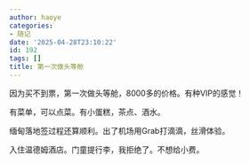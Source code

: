 ```yaml
---
author: haoye
categories:
- 随记
date: '2025-04-28T23:10:22'
id: 192
tags: []
title: 第一次做头等舱
---
```


因为买不到票，第一次做头等舱，8000多的价格。有种VIP的感觉！

有菜单，可以点菜。有小蛋糕，茶点、酒水。

缅甸落地签过程还算顺利。出了机场用Grab打滴滴，丝滑体验。

入住温德姆酒店。门童提行李，我拒绝了。不想给小费。

